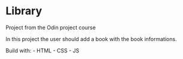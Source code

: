 <h1>Library</h1>
<p>Project from the Odin project course</p>
<p>In this project the user should add a book with the book informations.</p>
<p>Build with:
- HTML
- CSS
- JS
</p>

